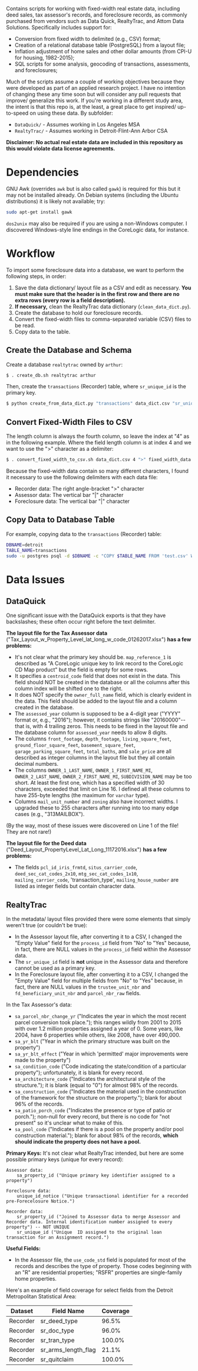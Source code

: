 Contains scripts for working with fixed-width real estate data, including deed sales, tax assessor's records, and foreclosure records, as commonly purchased from vendors such as Data Quick, RealtyTrac, and Attom Data Solutions.
Specifically includes support for:

- Conversion from fixed width to delimited (e.g., CSV) format;
- Creation of a relational database table (PostgreSQL) from a layout file;
- Inflation adjustment of home sales and other dollar amounts (from CPI-U for housing, 1982-2015);
- SQL scripts for some analysis, geocoding of transactions, assessments, and foreclosures;

Much of the scripts assume a couple of working objectives because they were developed as part of an applied research project.
I have no intention of changing these any time soon but will consider any pull requests that improve/ generalize this work.
If you're working in a different study area, the intent is that this repo is, at the least, a great place to get inspired/ up-to-speed on using these data.
By subfolder:

- `DataQuick/` - Assumes working in Los Angeles MSA
- `RealtyTrac/` - Assumes working in Detroit-Flint-Ann Arbor CSA

**Disclaimer: No actual real estate data are included in this repository as this would violate data license agreements.**

Dependencies
============

GNU Awk (overrides `awk` but is also called `gawk`) is required for this but it may not be installed already.
On Debian systems (including the Ubuntu distributions) it is likely not available; try:

```sh
sudo apt-get install gawk
```

`dos2unix` may also be required if you are using a non-Windows computer. I discovered Windows-style line endings in the CoreLogic data, for instance.

Workflow
========

To import some foreclosure data into a database, we want to perform the following steps, in order:

1. Save the data dictionary/ layout file as a CSV and edit as necessary. **You must make sure that the header is in the first row and there are no extra rows (every row is a field description).**
2. **If necessary,** clean the RealtyTrac data dictionary (`clean_data_dict.py`).
3. Create the database to hold our foreclosure records.
4. Convert the fixed-width files to comma-separated variable (CSV) files to be read.
5. Copy data to the table.

Create the Database and Schema
------------------------------

Create a database `realtytrac` owned by `arthur`:

```sh
$ . create_db.sh realtytrac arthur
```

Then, create the `transactions` (Recorder) table, where `sr_unique_id` is the primary key.

```sh
$ python create_from_data_dict.py "transactions" data_dict.csv "sr_unique_id" | sudo -u postgres psql -d $DBNAME -f -
```

Convert Fixed-Width Files to CSV
--------------------------------

The length column is always the fourth column, so leave the index at "4" as in the following example.
Where the field length column is at index 4 and we want to use the ">" character as a delimiter:

```sh
$ . convert_fixed_width_to_csv.sh data_dict.csv 4 ">" fixed_width_data.txt > output.csv
```

Because the fixed-width data contain so many different characters, I found it necessary to use the following delimiters with each data file:

* Recorder data: The right angle-bracket ">" character
* Assessor data: The vertical bar "|" character
* Foreclosure data: The vertical bar "|" character

Copy Data to Database Table
---------------------------

For example, copying data to the `transactions` (Recorder) table:

```sh
DBNAME=detroit
TABLE_NAME=transactions
sudo -u postgres psql -d $DBNAME -c "COPY $TABLE_NAME FROM 'test.csv' WITH DELIMITER '>' NULL AS ''"
```

Data Issues
===========

DataQuick
---------

One significant issue with the DataQuick exports is that they have backslashes; these often occur right before the text delimiter.

**The layout file for the Tax Assessor data** ("Tax_Layout_w_Property_Level_lat_long_w_code_01262017.xlsx") **has a few problems:**

- It's not clear what the primary key should be. `map_reference_1` is described as "A CoreLogic unique key to link record to the CoreLogic CD Map product" but the field is empty for some rows.
- It specifies a `centroid_code` field that does not exist in the data. This field should NOT be created in the database or all the columns after this column index will be shifted one to the right.
- It does NOT specify the `owner_full_name` field, which is clearly evident in the data. This field should be added to the layout file and a column created in the database.
- The `assessed_year` column is supposed to be a 4-digit year ("YYYY" format or, e.g., "2016"); however, it contains strings like "20160000"--that is, with 4 trailing zeros. This needs to be fixed in the layout file and the database column for `assessed_year` needs to allow 8 digits.
- The columns `front_footage`, `depth_footage`, `living_square_feet`, `ground_floor_square_feet`, `basement_square_feet`, `garage_parking_square_feet`, `total_baths`, and `sale_price` are all described as integer columns in the layout file but they all contain decimal numbers.
- The columns `OWNER_1_LAST_NAME`, `OWNER_1_FIRST_NAME_MI`, `OWNER_2_LAST_NAME`, `OWNER_2_FIRST_NAME_MI`, `SUBDIVISION_NAME` may be too short. At least the first one, which has a specified width of 30 characters, exceeded that limit on Line 16. I defined all these columns to have 255-byte lengths (the maximum for `varchar` type).
- Columns `mail_unit_number` and `zoning` also have incorrect widths. I upgraded these to 255 characters after running into too many edge cases (e.g., "313MAILBOX").

(By the way, most of these issues were discovered on Line 1 of the file! They are not rare!)

**The layout file for the Deed data** ("Deed_Layout_PropertyLevel_Lat_Long_11172016.xlsx") **has a few problems:**

- The fields `pcl_id_iris_frmtd`, `situs_carrier_code`, `deed_sec_cat_codes_2x10`, `mtg_sec_cat_codes_1x10`, `mailing_carrier_code`, 'transaction_type', `mailing_house_number` are listed as integer fields but contain character data.

RealtyTrac
----------

In the metadata/ layout files provided there were some elements that simply weren't true (or couldn't be true):

* In the Assessor layout file, after converting it to a CSV, I changed the "Empty Value" field for the `process_id` field from "No" to "Yes" because, in fact, there are NULL values in the `process_id` field within the Assessor data.
* The `sr_unique_id` field is **not** unique in the Assessor data and therefore cannot be used as a primary key.
* In the Foreclosure layout file, after converting it to a CSV, I changed the "Empty Value" field for multiple fields from "No" to "Yes" because, in fact, there are NULL values in the `trustee_unit_nbr` and `fd_beneficiary_unit_nbr` and `parcel_nbr_raw` fields.

In the Tax Assessor's data:

* `sa_parcel_nbr_change_yr` ("Indicates the year in which the most recent parcel conversion took place."); this ranges wildly from 2001 to 2015 with over 1.2 million properties assigned a year of 0. Some years, like 2004, have 6 properties while others, like 2008, have over 490,000.
* `sa_yr_blt` ("Year in which the primary structure was built on the property")
* `sa_yr_blt_effect` ("Year in which 'permitted' major improvements were made to the property")
* `sa_condition_code` ("Code indicating the state/condition of a particular property"); unfortunately, it is blank for every record.
* `sa_architecture_code` ("Indicates the architectural style of the structure."); it is blank (equal to "0") for almost 98% of the records.
* `sa_construction_code` ("Indicates the material used in the construction of the framework for the structure on the  property."); blank for about 96% of the records.
* `sa_patio_porch_code` ("Indicates the presence or type of patio or porch."); non-null for every record, but there is no code for "not present" so it's unclear what to make of this.
* `sa_pool_code` ("Indicates if there is a pool on the property and/or pool construction material."); blank for about 98% of the records, **which should indicate the property does not have a pool.**

**Primary Keys:** It's not clear what RealtyTrac intended, but here are some possible primary keys (unique for every record):

    Assessor data:
        sa_property_id ("Unique primary key identifier assigned to a property")

    Foreclosure data:
        unique_id_notice ("Unique transactional identifier for a recorded pre-Forecelosure Notice.")

    Recorder data:
        sr_property_id ("Joined to Assessor data to merge Assessor and Recorder data. Internal identification number assigned to every property") -- NOT UNIQUE
        sr_unique_id ("Unique  ID assigned to the original loan transaction for an Assignment record.")

**Useful Fields:**

- In the Assessor file, the `use_code_std` field is populated for most of the records and describes the type of property. Those codes beginning with an "R" are residential properties; "RSFR" properties are single-family home properties.

Here's an example of field coverage for select fields from the Detroit Metropolitan Statistical Area:

| Dataset  | Field Name          | Coverage
|----------|---------------------|-----------------
| Recorder | sr_deed_type        |  96.5%
| Recorder | sr_doc_type         |  96.0%
| Recorder | sr_tran_type        | 100.0%
| Recorder | sr_arms_length_flag |  21.1%
| Recorder | sr_quitclaim        | 100.0%
